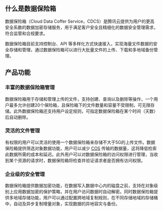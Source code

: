 ## 什么是数据保险箱
数据保险箱（Cloud Data Coffer Service，CDCS）是腾讯云提供为用户的更高安全系数的数据加密存储服务，用于满足客户安全且精细化的数据安全管理需求，符合监管和合规要求。

数据保险箱目前支持控制台、API 等多样化方式快速接入，实现海量文件数据的安全存储和管理，通过数据保险箱可以进行大批量文件的上传、下载和多地域备份管理。

## 产品功能
### 丰富的数据保险箱管理
数据保险箱用于存储和管理上传的文件，支持创建、查询以及删除等操作，一个用户最多允许创建20个保险箱，且保险箱下的文件数量和容量不受限制，可无限存储。此外数据保险箱还支持用户设定规则，可指定数据保险箱在某个时间（天数）后自动删除。

### 灵活的文件管理
有权限的用户可以灵活的使用一个数据保险箱来存储不大于5G的上传文件。数据保险箱提供筛选对象数据功能，用户可以减少 [COS](https://cloud.tencent.com/document/product/1190/42804) 传输的数据量，这将降低检索此数据所需的成本和延迟。此外用户可以对数据保险箱的访问权限进行管理，当收到某个资源的请求时，数据保险箱将检查并验证请求者是否拥有访问权限。

### 企业级的安全管理
数据保险箱提供数据加密功能，在数据写入数据中心内的磁盘之前，支持在对象级别上应用数据加密的保护策略，并在用户访问数据时自动解密。同时数据保险箱提供多地域存储功能，用户可以通过配置跨地域复制规则，在不同存储地域的存储桶中，自动及异步复制增量对象，实现数据的异地容灾与备份。
